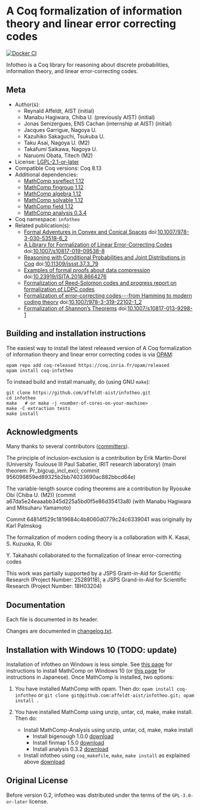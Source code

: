 <!---
This file was generated from `meta.yml`, please do not edit manually.
Follow the instructions on https://github.com/coq-community/templates to regenerate.
--->
# A Coq formalization of information theory and linear error correcting codes

[![Docker CI][docker-action-shield]][docker-action-link]

[docker-action-shield]: https://github.com/affeldt-aist/infotheo/workflows/Docker%20CI/badge.svg?branch=master
[docker-action-link]: https://github.com/affeldt-aist/infotheo/actions?query=workflow:"Docker%20CI"




Infotheo is a Coq library for reasoning about discrete probabilities,
information theory, and linear error-correcting codes.

## Meta

- Author(s):
  - Reynald Affeldt, AIST (initial)
  - Manabu Hagiwara, Chiba U. (previously AIST) (initial)
  - Jonas Senizergues, ENS Cachan (internship at AIST) (initial)
  - Jacques Garrigue, Nagoya U.
  - Kazuhiko Sakaguchi, Tsukuba U.
  - Taku Asai, Nagoya U. (M2)
  - Takafumi Saikawa, Nagoya U.
  - Naruomi Obata, Titech (M2)
- License: [LGPL-2.1-or-later](LICENSE)
- Compatible Coq versions: Coq 8.13
- Additional dependencies:
  - [MathComp ssreflect 1.12](https://math-comp.github.io)
  - [MathComp fingroup 1.12](https://math-comp.github.io)
  - [MathComp algebra 1.12](https://math-comp.github.io)
  - [MathComp solvable 1.12](https://math-comp.github.io)
  - [MathComp field 1.12](https://math-comp.github.io)
  - [MathComp analysis 0.3.4](https://github.com/math-comp/analysis)
- Coq namespace: `infotheo`
- Related publication(s):
  - [Formal Adventures in Convex and Conical Spaces](https://arxiv.org/abs/2004.12713) doi:[10.1007/978-3-030-53518-6_2](https://doi.org/10.1007/978-3-030-53518-6_2)
  - [A Library for Formalization of Linear Error-Correcting Codes](https://link.springer.com/article/10.1007/s10817-019-09538-8) doi:[10.1007/s10817-019-09538-8](https://doi.org/10.1007/s10817-019-09538-8)
  - [Reasoning with Conditional Probabilities and Joint Distributions in Coq](https://www.jstage.jst.go.jp/article/jssst/37/3/37_3_79/_article/-char/en) doi:[10.11309/jssst.37.3_79](https://doi.org/10.11309/jssst.37.3_79)
  - [Examples of formal proofs about data compression](http://staff.aist.go.jp/reynald.affeldt/documents/compression-isita2018.pdf) doi:[10.23919/ISITA.2018.8664276](https://doi.org/10.23919/ISITA.2018.8664276)
  - [Formalization of Reed-Solomon codes and progress report on formalization of LDPC codes](http://staff.aist.go.jp/reynald.affeldt/documents/rs_isita2016_author_version.pdf) 
  - [Formalization of error-correcting codes---from Hamming to modern coding theory](http://staff.aist.go.jp/reynald.affeldt/documents/eccITP2015_authorsversion.pdf) doi:[10.1007/978-3-319-22102-1_2](https://doi.org/10.1007/978-3-319-22102-1_2)
  - [Formalization of Shannon’s Theorems](https://link.springer.com/article/10.1007%2Fs10817-013-9298-1) doi:[10.1007/s10817-013-9298-1](https://doi.org/10.1007/s10817-013-9298-1)

## Building and installation instructions

The easiest way to install the latest released version of A Coq formalization of information theory and linear error correcting codes
is via [OPAM](https://opam.ocaml.org/doc/Install.html):

```shell
opam repo add coq-released https://coq.inria.fr/opam/released
opam install coq-infotheo
```

To instead build and install manually, do (using GNU `make`):

``` shell
git clone https://github.com/affeldt-aist/infotheo.git
cd infotheo
make   # or make -j <number-of-cores-on-your-machine> 
make -C extraction tests
make install
```

## Acknowledgments

Many thanks to several contributors ([committers](https://github.com/affeldt-aist/infotheo/graphs/contributors)).

The principle of inclusion-exclusion is a contribution by 
Erik Martin-Dorel (University Toulouse III Paul Sabatier, IRIT research laboratory)
(main theorem: Pr_bigcup_incl_excl; commit 956096859ed89325b2bb74033690ac882bbcd64e)

The variable-length source coding theorems are a contribution by
Ryosuke Obi (Chiba U. (M2))
(commit a67da5e24eaaabb345d225a5bd0f5e86d35413a8)
(with Manabu Hagiwara and Mitsuharu Yamamoto)

Commit 64814f529c1819684c4b8060d0779c24c6339041 was originally by Karl Palmskog

The formalization of modern coding theory is a collaboration with
K. Kasai, S. Kuzuoka, R. Obi

Y. Takahashi collaborated to the formalization of linear error-correcting codes

This work was partially supported by a JSPS Grant-in-Aid for Scientific
Research (Project Number: 25289118), a JSPS Grand-in-Aid for Scientific Research (Project Number: 18H03204)

## Documentation

Each file is documented in its header.

Changes are documented in [changelog.txt](changelog.txt).

## Installation with Windows 10 (TODO: update)

Installation of infotheo on Windows is less simple.
See [this page](https://github.com/affeldt-aist/mathcomp-install/blob/master/install-windows-en.org)
for instructions to install MathComp on Windows 10
(or [this page](https://staff.aist.go.jp/reynald.affeldt/ssrcoq/install.html) for instructions in Japanese).
Once MathComp is installed, two options:

1. You have installed MathComp with opam.
   Then do:
   `opam install coq-infotheo` or `git clone git@github.com:affeldt-aist/infotheo.git; opam install .`

2. You have installed MathComp using unzip, untar, cd, make, make install.
   Then do:
   - Install MathComp-Analysis using unzip, untar, cd, make, make install
     + Install bigenough 1.0.0 [download](https://github.com/math-comp/bigenough)
     + Install finmap 1.5.0 [download](https://github.com/math-comp/finmap)
     + Install analysis 0.3.2 [download](https://github.com/math-comp/analysis)
   - Install infotheo using `coq_makefile`, `make`, `make install` as explained above
     [download](https://github.com/affeldt-aist/infotheo)

## Original License

Before version 0.2, infotheo was distributed under the terms of the
`GPL-3.0-or-later` license.

